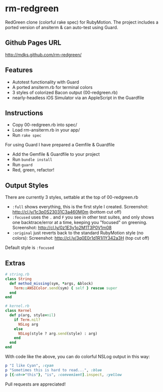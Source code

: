 rm-redgreen
===========

RedGreen clone (colorful rake spec) for RubyMotion.
The project includes a ported version of ansiterm & can auto-test using Guard.

Github Pages URL
-----

http://mdks.github.com/rm-redgreen/

Features
-----

* Autotest functionality with Guard
* A ported ansiterm.rb for terminal colors
* 3 styles of colorized Bacon output (00-redgreen.rb)
* nearly-headless iOS Simulator via an AppleScript in the Guardfile

Instructions
-----

- Copy 00-redgreen.rb into spec/
- Load rm-ansiterm.rb in your app/
- Run `rake spec`

For using Guard I have prepared a Gemfile & Guardfile
- Add the Gemfile & Guardfile to your project
- Run `bundle install`
- Run `guard`
- Red, green, refactor!

Output Styles
-----

There are currently 3 styles, settable at the top of 00-redgreen.rb

* `:full` shows everything, this is the first style I created. Screenshot: http://cl.ly/1c3p0S23031C3a460M0m (bottom cut off)
* `:focused` uses the `.` and `F` you see in other test suites, and only shows one backtrace/error at a time, keeping you "focused" on greening. Screenshot: http://cl.ly/0z1E3y1o2M1T3P0V1m08
* `:original` just reverts back to the standard RubyMotion style (no colors): Screenshot: http://cl.ly/3q0E0r1d1R1i1Y342a3H (top cut off)

Default style is `:focused`

Extras
-----

```ruby
# string.rb
class String
  def method_missing(sym, *args, &block)
    Term::ANSIColor.send(sym) { self } rescue super
  end
end
```

```ruby
# kernel.rb
class Kernel
  def p(arg, style=nil)
    if Term.nil?
      NSLog arg
    else
      NSLog(style ? arg.send(style) : arg)
    end
  end
end
```

With code like the above, you can do colorful NSLog output in this way:

```ruby
p "I like Cyan", :cyan
p "Sometimes this is hard to read...", :blue
p [{:oh=>"this"}, "is", :convenient].inspect, :yellow
```

Pull requests are appreciated!